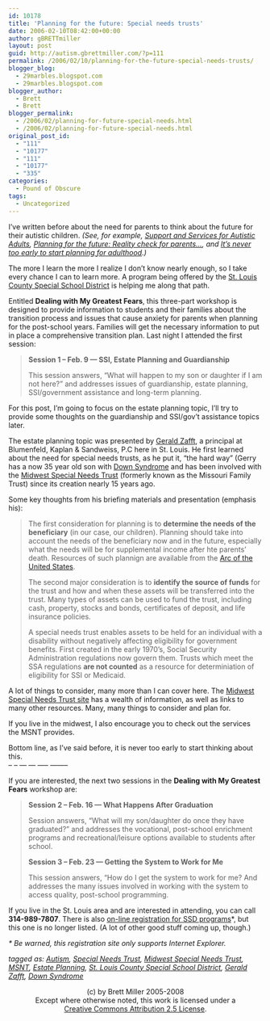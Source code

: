 ```yaml
---
id: 10178
title: 'Planning for the future: Special needs trusts'
date: 2006-02-10T08:42:00+00:00
author: gBRETTmiller
layout: post
guid: http://autism.gbrettmiller.com/?p=111
permalink: /2006/02/10/planning-for-the-future-special-needs-trusts/
blogger_blog:
  - 29marbles.blogspot.com
  - 29marbles.blogspot.com
blogger_author:
  - Brett
  - Brett
blogger_permalink:
  - /2006/02/planning-for-future-special-needs.html
  - /2006/02/planning-for-future-special-needs.html
original_post_id:
  - "111"
  - "10177"
  - "111"
  - "10177"
  - "335"
categories:
  - Pound of Obscure
tags:
  - Uncategorized
---
```

I&#8217;ve written before about the need for parents to think about the future for their autistic children. _(See, for example, [Support and Services for Autistic Adults](http://29marbles.blogspot.com/2005/10/support-and-services-for-autistic.html), [Planning for the future: Reality check for parents&#8230;](http://29marbles.blogspot.com/2005/11/planning-for-future-reality-check-for.html), and [It&#8217;s never too early to start planning for adulthood](http://29marbles.blogspot.com/2006/02/its-never-to-early-to-start-planning.html).)_ 

The more I learn the more I realize I don&#8217;t know nearly enough, so I take every chance I can to learn more. A program being offered by the [St. Louis County Special School District](http://www.ssd.k12.mo.us) is helping me along that path.

Entitled <span style="font-weight:bold;">Dealing with My Greatest Fears</span>, this three-part workshop is designed to provide information to students and their families about the transition process and issues that cause anxiety for parents when planning for the post-school years. Families will get the necessary information to put in place a comprehensive transition plan. Last night I attended the first session:

> <span style="font-weight:bold;">Session 1 &#8211; Feb. 9 — SSI, Estate Planning and Guardianship</span>
> 
> This session answers, “What will happen to my son or daughter if I am not here?” and addresses issues of guardianship, estate planning, SSI/government assistance and long-term planning.

For this post, I&#8217;m going to focus on the estate planning topic, I&#8217;ll try to provide some thoughts on the guardianship and SSI/gov&#8217;t assistance topics later.

The estate planning topic was presented by [Gerald Zafft](http://www.google.com/search?q=GERALD+J.+ZAFFT), a principal at Blumenfeld, Kaplan & Sandweiss, P.C here in St. Louis. He first learned about the need for special needs trusts, as he put it, &#8220;the hard way&#8221; (Gerry has a now 35 year old son with [Down Syndrome](http://en.wikipedia.org/wiki/Down_Syndrome) and has been involved with the [Midwest Special Needs Trust](http://www.midwestspecialneedstrust.org) (formerly known as the Missouri Family Trust) since its creation nearly 15 years ago. 

Some key thoughts from his briefing materials and presentation (emphasis his):

> The first consideration for planning is to **determine the needs of the beneficiary** (in our case, our children). Planning should take into account the needs of the beneficiary now and in the future, especially what the needs will be for supplemental income after hte parents&#8217; death. Resources of such plannign are available from the [Arc of the United States](http://www.thearc.org).
> 
> The second major consideration is to **identify the source of funds** for the trust and how and when these assets will be transferred into the trust. Many types of assets can be used to fund the trust, including cash, property, stocks and bonds, certificates of deposit, and life insurance policies.
> 
> A special needs trust enables assets to be held for an individual with a disability without negatively affecting eligibility for government benefits. First created in the early 1970&#8217;s, Social Security Administration regulations now govern them. Trusts which meet the SSA regulations **are not counted** as a resource for determiniation of eligibility for SSI or Medicaid. 

A lot of things to consider, many more than I can cover here. The [Midwest Special Needs Trust site](http://www.midwestspecialneedstrust.org) has a wealth of information, as well as links to many other resources. Many, many things to consider and plan for. 

If you live in the midwest, I also encourage you to check out the services the MSNT provides. 

Bottom line, as I&#8217;ve said before, it is never too early to start thinking about this.  
&#8211; &#8211; &#8212; &#8212; &#8212;&#8211; &#8212;&#8212;&#8211;

If you are interested, the next two sessions in the **Dealing with My Greatest Fears** workshop are:

> <span style="font-weight:bold;">Session 2 – Feb. 16 — What Happens After Graduation</span>
> 
> Session answers, “What will my son/daughter do once they have graduated?” and addresses the vocational, post-school enrichment programs and recreational/leisure options available to students after school.
> 
> <span style="font-weight:bold;">Session 3 – Feb. 23 — Getting the System to Work for Me</span>
> 
> This session answers, “How do I get the system to work for me? And addresses the many issues involved in working with the system to access quality, post-school programming.

If you live in the St. Louis area and are interested in attending, you can call **314-989-7807**. There is also [on-line registration for SSD programs](http://www.solutionwhere.com/ssd/cw/main.asp)*, but this one is no longer listed. (A lot of other good stuff coming up, though.) 

_* Be warned, this registration site only supports Internet Explorer._ 

_tagged as: <a href="http://technorati.com/tag/autism" rel="tag">Autism</a>, <a href="http://technorati.com/tag/special+needs+trust" rel="tag">Special Needs Trust</a>, <a href="http://technorati.com/tag/Midwest+special+needs+trust" rel="tag">Midwest Special Needs Trust</a>, <a href="http://technorati.com/tag/MSNT" rel="tag">MSNT</a>, <a href="http://technorati.com/tag/estate+planning" rel="tag">Estate Planning</a>, <a href="http://technorati.com/tag/St.+Louis+County+Special+School+District" rel="tag">St. Louis County Special School District</a>, <a href="http://technorati.com/tag/gerald+zafft" rel="tag">Gerald Zafft</a>, <a href="http://technorati.com/tag/Down Syndrome" rel="tag">Down Syndrome</a>_

<div class="blogger-post-footer">
  <p align="center">
    (c) by Brett Miller 2005-2008<br /> Except where otherwise noted, this work is licensed under a<br /> <a href="http://creativecommons.org/licenses/by/2.5/" rel="license">Creative Commons Attribution 2.5 License</a>.
  </p>
</div>